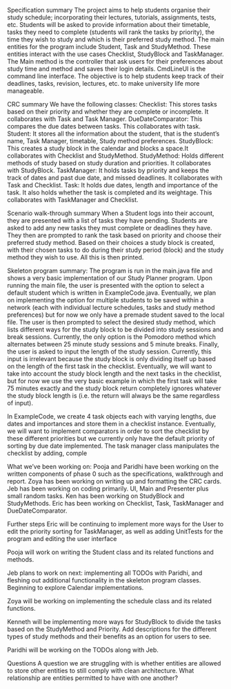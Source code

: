 Specification summary
	The project aims to help students organise their study schedule; incorporating their lectures, tutorials, assignments, tests, etc. Students will be asked to provide information about their timetable, tasks they need to complete (students will rank the tasks by priority), the time they wish to study and which is their preferred study method. The main entities for the program include Student, Task and StudyMethod. These entities interact with the use cases Checklist, StudyBlock and TaskManager. The Main method is the controller that ask users for their preferences about study time and method and saves their login details. CmdLineUI is the command line interface. The objective is to help students keep track of their deadlines, tasks, revision, lectures, etc. to make university life more manageable. 

CRC summary
We have the following classes: 
Checklist: This stores tasks based on their priority and whether they are complete or incomplete. It collaborates with Task and Task Manager.
DueDateComparator: This compares the due dates between tasks. This collaborates with task.
Student: It stores all the information about the student, that is the student’s name, Task Manager, timetable, Study method preferences.
StudyBlock: This creates a study block in the calendar and blocks a space.It collaborates with Checklist and StudyMethod.
StudyMethod: Holds different methods of study based on study duration and priorities. It collaborates with StudyBlock.
TaskManager: It holds tasks by priority and keeps the track of dates and past due date, and missed deadlines. It collaborates with Task and Checklist.
Task: It holds due dates, length and importance of the task. It also holds whether the task is completed and its weightage. This collaborates with TaskManager and Checklist.

Scenario walk-through summary
When a Student logs into their account, they are presented with a list of tasks they have pending. Students are asked to add any new tasks they must complete or deadlines they have. They then are prompted to rank the task based on priority and choose their preferred study method. Based on their choices a study block is created, with their chosen tasks to do during their study period (block) and the study method they wish to use. All this is then printed.

Skeleton program summary: 
The program is run in the main.java file and shows a very basic implementation of our Study Planner program. Upon running the main file, the user is presented with the option to select a default student which is written in ExampleCode.java. Eventually, we plan on implementing the option for multiple students to be saved within a network (each with individual lecture schedules, tasks and study method preferences) but for now we only have a premade student saved to the local file. The user is then prompted to select the desired study method, which lists different ways for the study block to be divided into study sessions and break sessions. Currently, the only option is the Pomodoro method which alternates between 25 minute study sessions and 5 minute breaks. Finally, the user is asked to input the length of the study session. Currently, this input is irrelevant because the study block is only dividing itself up based on the length of the first task in the checklist. Eventually, we will want to take into account the study block length and the next tasks in the checklist, but for now we use the very basic example in which the first task will take 75 minutes exactly and the study block return completely ignores whatever the study block length is (i.e. the return will always be the same regardless of input). 

In ExampleCode, we create 4 task objects each with varying lengths, due dates and importances and store them in a checklist instance. Eventually, we will want to implement comparators in order to sort the checklist by these different priorities but we currently only have the default priority of sorting by due date implemented. The task manager class manipulates the checklist by adding, comple
 


What we’ve been working on: 
Pooja and Paridhi have been working on the written components of phase 0 such as the specifications, walkthrough and report. 
Zoya has been working on writing up and formatting the CRC cards. 
Jeb has been working on coding primarily. UI, Main and Presenter plus small random tasks. 
Ken has been working on StudyBlock and StudyMethods. 
Eric has been working on Checklist, Task, TaskManager and DueDateComparator.

Further steps
Eric will be continuing to implement more ways for the User to edit the priority sorting for TaskManager, as well as adding UnitTests for the program and editing the user interface

Pooja will work on writing the Student class and its related functions and methods.

Jeb plans to work on next: implementing all TODOs with Paridhi, and fleshing out additional functionality in the skeleton program classes. Beginning to explore Calendar implementations.

Zoya will be working on implementing the schedule class and its related functions.

Kenneth will be implementing more ways for StudyBlock to divide the tasks based on the StudyMethod and Priority. Add descriptions for the different types of study methods and their benefits as an option for users to see. 

Paridhi will be working on the TODOs along with Jeb. 

Questions
A question we are struggling with is whether entities are allowed to store other entities to still comply with clean architecture. What relationship are entities permitted to have with one another?
	



